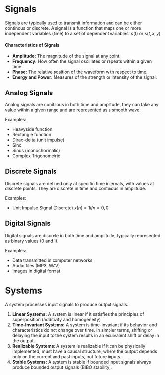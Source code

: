 # Signals
Signals are typically used to transmit information and can be either continous or discrete. A signal is a function that maps one or more independent variables (time) to a set of dependent variables. $s(t)$ or $s(t, x, y)$

#### Characteristics of Signals
- **Amplitude:** The magnitude of the signal at any point.
- **Frequency:** How often the signal oscillates or repeats within a given time.
- **Phase:** The relative position of the waveform with respect to time.
- **Energy and Power:** Measures of the strength or intensity of the signal.

## Analog Signals
Analog signals are conitnous in both time and amplitude, they can take any value within a given range and are represented as a smooth wave.

Examples:
- Heavyside function
- Rectangle function
- Dirac-delta (unit impulse)
- Sinc
- Sinus (monochormatic)
- Complex Trigonometric

## Discrete Signals
Discrete signals are defined only at specific time intervals, with values at discrete points. They are discrete in time and continous in amplitude.

Examples:
- Unit Impulse Signal (Discrete) $x[n] = 1 if n = 0, 0$

## Digital Signals
Digital signals are discrete in both time and amplitude, typically represented as binary values (0 and 1).

Examples:
- Data transmitted in computer networks
- Audio files (MP3, WAV)
- Images in digital format

# Systems
A system processes input signals to produce output signals.

1. **Linear Systems:** A system is linear if it satisfies the principles of superposition (additivity and homogeneity)
2. **Time-Invariant Systems:** A system is time-invariant if its behavior and characteristics do not change over time. In simpler terms, shifting or delaying the input to the system results in an equivalent shift or delay in the output.
3. **Realizable Systems:** A system is realizable if it can be physically implemented, must have a causal structure, where the output depends only on the current and past inputs, not future inputs.
4. **Stable Systems:** A system is stable if bounded input signals always produce bounded output signals (BIBO stability).
